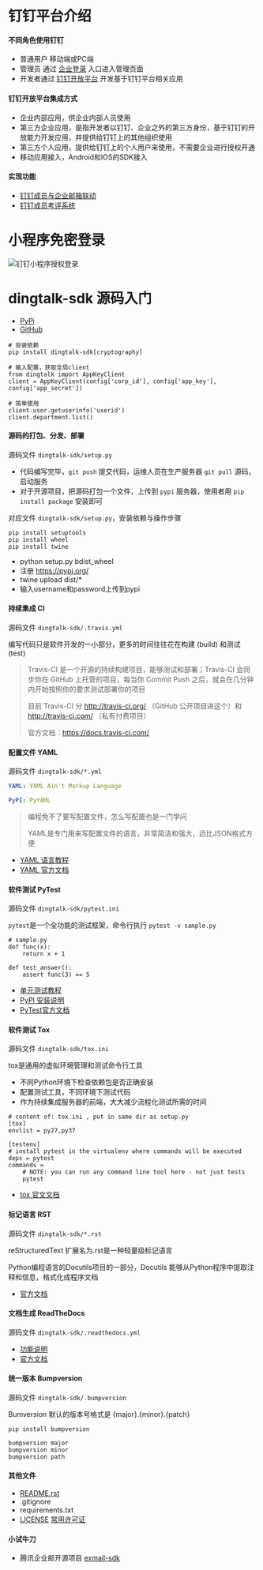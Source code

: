 

# 钉钉平台介绍

#### 不同角色使用钉钉
- 普通用户 移动端或PC端
- 管理员 通过 [企业登录](https://oa.dingtalk.com/?spm=a3140.8196074.2231602.14.5a9e37fdhLBiP7#/login) 入口进入管理页面
- 开发者通过 [钉钉开放平台](https://ding-doc.dingtalk.com/)  开发基于钉钉平台相关应用

#### 钉钉开放平台集成方式
- 企业内部应用，供企业内部人员使用
- 第三方企业应用，是指开发者以钉钉、企业之外的第三方身份，基于钉钉的开放能力开发应用，并提供给钉钉上的其他组织使用
- 第三方个人应用，提供给钉钉上的个人用户来使用，不需要企业进行授权开通
- 移动应用接入，Android和IOS的SDK接入


#### 实现功能
- [钉钉成员与企业邮箱联动](https://tower.im/teams/257331/documents/33799/)
- [钉钉成员考评系统](https://tower.im/teams/257331/documents/33879/)


# 小程序免密登录
![钉钉小程序授权登录](https://raw.githubusercontent.com/ni-ning/lightning/master/images/epsilon/dingding.png)

# dingtalk-sdk 源码入门

- [PyPi](https://pypi.org/project/dingtalk-sdk/)
- [GitHub](https://github.com/007gzs/dingtalk-sdk)


```
# 安装依赖
pip install dingtalk-sdk[cryptography]

# 输入配置，获取全局client
from dingtalk import AppKeyClient
client = AppKeyClient(config['corp_id'], config['app_key'], config['app_secret'])

# 简单使用
client.user.getuserinfo('userid')
client.department.list()

```


#### 源码的打包、分发、部署
源码文件 `dingtalk-sdk/setup.py`

- 代码编写完毕，`git push` 提交代码，运维人员在生产服务器 `git pull` 源码，启动服务
- 对于开源项目，把源码打包一个文件，上传到 `pypi` 服务器，使用者用 `pip install package` 安装即可

对应文件 `dingtalk-sdk/setup.py`，安装依赖与操作步骤

```
pip install setuptools
pip install wheel
pip install twine
```
- python setup.py bdist_wheel
- 注册 https://pypi.org/
- twine upload dist/*
- 输入username和password上传到pypi


#### 持续集成 CI
源码文件 `dingtalk-sdk/.travis.yml`

编写代码只是软件开发的一小部分，更多的时间往往花在构建 (build) 和测试 (test)

> Travis-CI 是一个开源的持续构建项目，能够测试和部署；Travis-CI 会同步你在 GitHub 上托管的项目，每当你 Commit Push 之后，就会在几分钟内开始按照你的要求测试部署你的项目
> 
> 目前 Travis-CI 分 http://travis-ci.org/ （GitHub 公开项目进这个）和 http://travis-ci.com/ （私有付费项目）
> 
> 官方文档：https://docs.travis-ci.com/



#### 配置文件 YAML
源码文件 `dingtalk-sdk/*.yml`
```YAML
YAML: YAML Ain't Markup Language

PyPI: PyYAML 
```
> 编程免不了要写配置文件，怎么写配置也是一门学问
>
> YAML是专门用来写配置文件的语言，非常简洁和强大，远比JSON格式方便

- [YAML 语言教程](https://www.ruanyifeng.com/blog/2016/07/yaml.html)
- [YAML 官方文档](https://pyyaml.org/wiki/PyYAMLDocumentation)

#### 软件测试 PyTest
源码文件 `dingtalk-sdk/pytest.ini`

`pytest`是一个全功能的测试框架，命令行执行 `pytest -v sample.py`
```
# sample.py
def func(x):
    return x + 1

def test_answer():
    assert func(3) == 5
```

- [单元测试教程](https://www.liaoxuefeng.com/wiki/1016959663602400/1017604210683936)
- [PyPI 安装说明](https://pypi.org/project/pytest/)
- [PyTest官方文档](https://www.pytest.org/en/latest/)

#### 软件测试 Tox
源码文件 `dingtalk-sdk/tox.ini`

tox是通用的虚拟环境管理和测试命令行工具
- 不同Python环境下检查依赖包是否正确安装
- 配置测试工具，不同环境下测试代码
- 作为持续集成服务器的前端，大大减少流程化测试所需的时间

```
# content of: tox.ini , put in same dir as setup.py
[tox]
envlist = py27,py37

[testenv]
# install pytest in the virtualenv where commands will be executed
deps = pytest
commands =
    # NOTE: you can run any command line tool here - not just tests
    pytest
```

- [tox 官文文档](https://tox.readthedocs.io/en/latest/)


#### 标记语言 RST
源码文件 `dingtalk-sdk/*.rst`

reStructuredText 扩展名为.rst是一种轻量级标记语言

Python编程语言的Docutils项目的一部分，Docutils 能够从Python程序中提取注释和信息，格式化成程序文档

- [官方文档](http://docutils.sourceforge.net/docs/user/rst/quickref.html)

#### 文档生成 ReadTheDocs
源码文件 `dingtalk-sdk/.readthedocs.yml`

- [功能说明](https://dingtalk-sdk.readthedocs.io/zh_CN/latest/)
- [官方文档](https://readthedocs.org/)

#### 统一版本 Bumpversion
源码文件 `dingtalk-sdk/.bumpversion`

Bumversion 默认的版本号格式是 {major}.{minor}.{patch}
```
pip install bumpversion

bumpversion major
bumpversion minor
bumpversion path
```

#### 其他文件
- [README.rst](http://docutils.sourceforge.net/rst.html)
- .gitignore
- requirements.txt
- [LICENSE](https://choosealicense.com/) [常用许可证](http://www.ruanyifeng.com/blog/2011/05/how_to_choose_free_software_licenses.html)


#### 小试牛刀
- 腾讯企业邮开源项目 [exmail-sdk](https://github.com/ni-ning/exmail-sdk)
